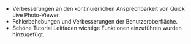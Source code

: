 - Verbesserungen an den kontinuierlichen Ansprechbarkeit von Quick Live Photo-Viewer.
- Fehlerbehebungen und Verbesserungen der Benutzeroberfläche.
- Schöne Tutorial Leitfaden wichtige Funktionen einzuführen wurden hinzugefügt.